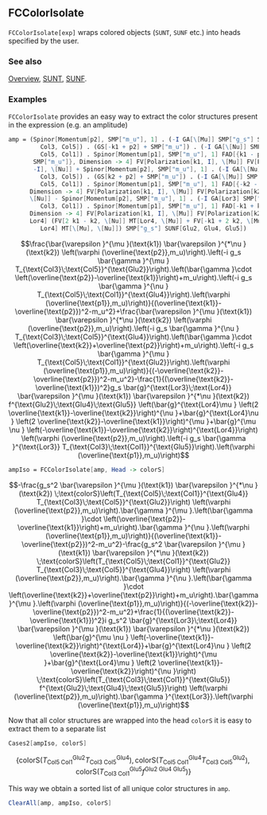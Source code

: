 ## FCColorIsolate

`FCColorIsolate[exp]` wraps colored objects (`SUNT`, `SUNF` etc.) into heads specified by the user.

### See also

[Overview](Extra/FeynCalc.md), [SUNT](SUNT.md), [SUNF](SUNF.md).

### Examples

`FCColorIsolate` provides an easy way to extract the color structures present in the expression (e.g. an amplitude)

```mathematica
amp = (Spinor[Momentum[p2], SMP["m_u"], 1] . (-I GA[\[Mu]] SMP["g_s"] SUNTF[{Glu2}, 
         Col3, Col5]) . (GS[-k1 + p2] + SMP["m_u"]) . (-I GA[\[Nu]] SMP["g_s"] SUNTF[{Glu4}, 
         Col5, Col1]) . Spinor[Momentum[p1], SMP["m_u"], 1] FAD[{k1 - p2, 
       SMP["m_u"]}, Dimension -> 4] FV[Polarization[k1, I], \[Mu]] FV[Polarization[k2, 
       -I], \[Nu]] + Spinor[Momentum[p2], SMP["m_u"], 1] . (-I GA[\[Nu]] SMP["g_s"] SUNTF[{Glu4}, 
         Col3, Col5]) . (GS[k2 + p2] + SMP["m_u"]) . (-I GA[\[Mu]] SMP["g_s"] SUNTF[{Glu2}, 
         Col5, Col1]) . Spinor[Momentum[p1], SMP["m_u"], 1] FAD[{-k2 - p2, SMP["m_u"]}, 
      Dimension -> 4] FV[Polarization[k1, I], \[Mu]] FV[Polarization[k2, -I], 
      \[Nu]] - Spinor[Momentum[p2], SMP["m_u"], 1] . (-I GA[Lor3] SMP["g_s"] SUNTF[{Glu5}, 
         Col3, Col1]) . Spinor[Momentum[p1], SMP["m_u"], 1] FAD[-k1 + k2, 
      Dimension -> 4] FV[Polarization[k1, I], \[Mu]] FV[Polarization[k2, -I], \[Nu]] MT[Lor3, 
      Lor4] (FV[2 k1 - k2, \[Nu]] MT[Lor4, \[Mu]] + FV[-k1 + 2 k2, \[Mu]] MT[Lor4, \[Nu]] + FV[-k1 - k2, 
         Lor4] MT[\[Mu], \[Nu]]) SMP["g_s"] SUNF[Glu2, Glu4, Glu5])
```

$$\frac{\bar{\varepsilon }^{\mu }(\text{k1}) \bar{\varepsilon }^{*\nu }(\text{k2}) \left(\varphi (\overline{\text{p2}},m_u)\right).\left(-i g_s \bar{\gamma }^{\mu } T_{\text{Col3}\;\text{Col5}}^{\text{Glu2}}\right).\left(\bar{\gamma }\cdot \left(\overline{\text{p2}}-\overline{\text{k1}}\right)+m_u\right).\left(-i g_s \bar{\gamma }^{\nu } T_{\text{Col5}\;\text{Col1}}^{\text{Glu4}}\right).\left(\varphi (\overline{\text{p1}},m_u)\right)}{(\overline{\text{k1}}-\overline{\text{p2}})^2-m_u^2}+\frac{\bar{\varepsilon }^{\mu }(\text{k1}) \bar{\varepsilon }^{*\nu }(\text{k2}) \left(\varphi (\overline{\text{p2}},m_u)\right).\left(-i g_s \bar{\gamma }^{\nu } T_{\text{Col3}\;\text{Col5}}^{\text{Glu4}}\right).\left(\bar{\gamma }\cdot \left(\overline{\text{k2}}+\overline{\text{p2}}\right)+m_u\right).\left(-i g_s \bar{\gamma }^{\mu } T_{\text{Col5}\;\text{Col1}}^{\text{Glu2}}\right).\left(\varphi (\overline{\text{p1}},m_u)\right)}{(-\overline{\text{k2}}-\overline{\text{p2}})^2-m_u^2}-\frac{1}{(\overline{\text{k2}}-\overline{\text{k1}})^2}g_s \bar{g}^{\text{Lor3}\;\text{Lor4}} \bar{\varepsilon }^{\mu }(\text{k1}) \bar{\varepsilon }^{*\nu }(\text{k2}) f^{\text{Glu2}\;\text{Glu4}\;\text{Glu5}} \left(\bar{g}^{\text{Lor4}\mu } \left(2 \overline{\text{k1}}-\overline{\text{k2}}\right)^{\nu }+\bar{g}^{\text{Lor4}\nu } \left(2 \overline{\text{k2}}-\overline{\text{k1}}\right)^{\mu }+\bar{g}^{\mu \nu } \left(-\overline{\text{k1}}-\overline{\text{k2}}\right)^{\text{Lor4}}\right) \left(\varphi (\overline{\text{p2}},m_u)\right).\left(-i g_s \bar{\gamma }^{\text{Lor3}} T_{\text{Col3}\;\text{Col1}}^{\text{Glu5}}\right).\left(\varphi (\overline{\text{p1}},m_u)\right)$$

```mathematica
ampIso = FCColorIsolate[amp, Head -> colorS]
```

$$-\frac{g_s^2 \bar{\varepsilon }^{\mu }(\text{k1}) \bar{\varepsilon }^{*\nu }(\text{k2}) \;\text{colorS}\left(T_{\text{Col5}\;\text{Col1}}^{\text{Glu4}} T_{\text{Col3}\;\text{Col5}}^{\text{Glu2}}\right) \left(\varphi (\overline{\text{p2}},m_u)\right).\bar{\gamma }^{\mu }.\left(\bar{\gamma }\cdot \left(\overline{\text{p2}}-\overline{\text{k1}}\right)+m_u\right).\bar{\gamma }^{\nu }.\left(\varphi (\overline{\text{p1}},m_u)\right)}{(\overline{\text{k1}}-\overline{\text{p2}})^2-m_u^2}-\frac{g_s^2 \bar{\varepsilon }^{\mu }(\text{k1}) \bar{\varepsilon }^{*\nu }(\text{k2}) \;\text{colorS}\left(T_{\text{Col5}\;\text{Col1}}^{\text{Glu2}} T_{\text{Col3}\;\text{Col5}}^{\text{Glu4}}\right) \left(\varphi (\overline{\text{p2}},m_u)\right).\bar{\gamma }^{\nu }.\left(\bar{\gamma }\cdot \left(\overline{\text{k2}}+\overline{\text{p2}}\right)+m_u\right).\bar{\gamma }^{\mu }.\left(\varphi (\overline{\text{p1}},m_u)\right)}{(-\overline{\text{k2}}-\overline{\text{p2}})^2-m_u^2}+\frac{1}{(\overline{\text{k2}}-\overline{\text{k1}})^2}i g_s^2 \bar{g}^{\text{Lor3}\;\text{Lor4}} \bar{\varepsilon }^{\mu }(\text{k1}) \bar{\varepsilon }^{*\nu }(\text{k2}) \left(\bar{g}^{\mu \nu } \left(-\overline{\text{k1}}-\overline{\text{k2}}\right)^{\text{Lor4}}+\bar{g}^{\text{Lor4}\nu } \left(2 \overline{\text{k2}}-\overline{\text{k1}}\right)^{\mu }+\bar{g}^{\text{Lor4}\mu } \left(2 \overline{\text{k1}}-\overline{\text{k2}}\right)^{\nu }\right) \;\text{colorS}\left(T_{\text{Col3}\;\text{Col1}}^{\text{Glu5}} f^{\text{Glu2}\;\text{Glu4}\;\text{Glu5}}\right) \left(\varphi (\overline{\text{p2}},m_u)\right).\bar{\gamma }^{\text{Lor3}}.\left(\varphi (\overline{\text{p1}},m_u)\right)$$

Now that all color structures are wrapped into the head `colorS` it is easy to extract them to a separate list

```mathematica
Cases2[ampIso, colorS]
```

$$\left\{\text{colorS}\left(T_{\text{Col5}\;\text{Col1}}^{\text{Glu2}} T_{\text{Col3}\;\text{Col5}}^{\text{Glu4}}\right),\text{colorS}\left(T_{\text{Col5}\;\text{Col1}}^{\text{Glu4}} T_{\text{Col3}\;\text{Col5}}^{\text{Glu2}}\right),\text{colorS}\left(T_{\text{Col3}\;\text{Col1}}^{\text{Glu5}} f^{\text{Glu2}\;\text{Glu4}\;\text{Glu5}}\right)\right\}$$

This way we obtain a sorted list of all unique color structures in `amp`.

```mathematica
ClearAll[amp, ampIso, colorS]
```